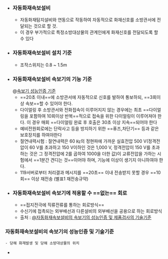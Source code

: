 - ### 자동화재속보설비
	- 자동화재탐지설비와 연동으로 작동하여 자동적으로 화재신호를 소방관서에 전달되는 것으로 할 것.
	- 이 경우 부가적으로 특정소방대상물의 관계인에게 화재신호를 전달되도록 할 수 있다
- ### 자동화재속보설비 설치 기준
	- 조작스위치는 0.8 ~ 1.5m
- ### 자동화재속보설비 속보기의 기능 기준 
  @[속보기 성능인증 기준](((63b6eae0-cff3-4d98-8624-5b25768a8fcd)))
	- ==20초 이내==에 소방관서에 자동적으로 신호를 발하여 통보하되, ==3회이상 속보==할 수 있어야 한다.
	- 다이얼링 후 소방관서와 전화접속이 이루어지지 않는 경우에는 최초 ==다이얼링을 포함하여 10회이상 반복==적으로 접속을 위한 다이얼링이 이루어져야 한다. 이 경우 매회 ==다이얼링 완료 후 호출은 30초 이상 지속==되어야  한다
	- 예비전원회로에는 단락사고 등을 방지하기 위한 ==퓨즈,차단기== 등과 같은 보호장치를 하여야한다
	- 절연내력시험 : 절연내력은 60 ㎐의 정현파에 가까운 실효전압 500 V(정격전압이 60 V를 초과하고 150 V이하인 것은 1,000 V, 정격전압이 150 V를 초과하는 것은 그 정격전압에 2를 곱하여 1000을 더한 값)이 교류전압을 가하는 시험에서 ==1분간 견디는 것==이어야 하며, 기능에 이상이 생기지 아니하여야 한다.
	- 119서버로부터 처리결과 메시지를 ==20초== 이내 전송받지 못할 경우 ==10회== 이상 재전송 (별표1 재전송규약)
- ### 자동화재속보설비 속보기에 적용할 수 ==없는== 회로 
	- ==접지전극에 직류전류를 통하는 회로방식==
	- 수신기에 접촉되는 외부배선과 다른설비의 외부배선을 공용으로 하는 회로방식
	- 출처 : [@자동화재속보설비의 속보기의 성능인증 및 제품검사의 기술기준](((63d8751a-99e6-44e9-9645-59d2ae72ad00)))
### 자동화재속보설비의 속보기의 성능인증 및 기술기준
	- 당해 화재발생 및 당해 소방대상물의 위치
-